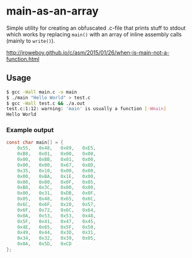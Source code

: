 # main-as-an-array

Simple utility for creating an obfuscated .c-file that prints stuff to stdout which works by replacing ```main()``` with an array of inline assembly calls (mainly to ```write()```).

http://jroweboy.github.io/c/asm/2015/01/26/when-is-main-not-a-function.html

## Usage

```bash
$ gcc -Wall main.c -o main
$ ./main "Hello World" > test.c
$ gcc -Wall test.c && ./a.out
test.c:1:12: warning: 'main' is usually a function [-Wmain]
Hello World
```

### Example output
```c
const char main[] = {
	0x55,	0x48,	0x89,	0xE5,
    0xB8,	0x01,	0x00,	0x00,
    0x00,	0xBB,	0x01,	0x00,
    0x00,	0x00,	0x67,	0x8D,
    0x35,	0x10,	0x00,	0x00,
    0x00,	0xBA,	0x1E,	0x00,
    0x00,	0x00,	0x0F,	0x05,
    0xB8,	0x3C,	0x00,	0x00,
    0x00,	0x31,	0xDB,	0x0F,
    0x05,	0x48,	0x65,	0x6C,
    0x6C,	0x6F,	0x20,	0x57,
    0x6F,	0x72,	0x6C,	0x64,
    0x0A,	0x53,	0x53,	0x48,
    0x5F,	0x41,	0x47,	0x45,
    0x4E,	0x65,	0x5F,	0x50,
    0x49,	0x44,	0x3D,	0x31,
    0x34,	0x32,	0x39,	0x05,
    0x0A,	0x5D,	0xCD
};
```
